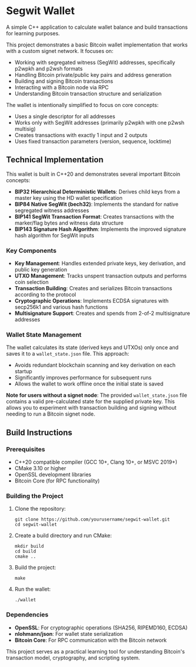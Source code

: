# Segwit Wallet 

A simple C++ application to calculate wallet balance and build transactions for learning purposes.

This project demonstrates a basic Bitcoin wallet implementation that works with a custom signet network. It focuses on:

- Working with segregated witness (SegWit) addresses, specifically p2wpkh and p2wsh formats
- Handling Bitcoin private/public key pairs and address generation
- Building and signing Bitcoin transactions
- Interacting with a Bitcoin node via RPC
- Understanding Bitcoin transaction structure and serialization

The wallet is intentionally simplified to focus on core concepts:
- Uses a single descriptor for all addresses
- Works only with SegWit addresses (primarily p2wpkh with one p2wsh multisig)
- Creates transactions with exactly 1 input and 2 outputs
- Uses fixed transaction parameters (version, sequence, locktime)

## Technical Implementation

This wallet is built in C++20 and demonstrates several important Bitcoin concepts:

- **BIP32 Hierarchical Deterministic Wallets**: Derives child keys from a master key using the HD wallet specification
- **BIP84 Native SegWit (bech32)**: Implements the standard for native segregated witness addresses
- **BIP141 SegWit Transaction Format**: Creates transactions with the marker/flag bytes and witness data structure
- **BIP143 Signature Hash Algorithm**: Implements the improved signature hash algorithm for SegWit inputs

### Key Components

- **Key Management**: Handles extended private keys, key derivation, and public key generation
- **UTXO Management**: Tracks unspent transaction outputs and performs coin selection
- **Transaction Building**: Creates and serializes Bitcoin transactions according to the protocol
- **Cryptographic Operations**: Implements ECDSA signatures with secp256k1 and various hash functions
- **Multisignature Support**: Creates and spends from 2-of-2 multisignature addresses

### Wallet State Management

The wallet calculates its state (derived keys and UTXOs) only once and saves it to a `wallet_state.json` file. This approach:

- Avoids redundant blockchain scanning and key derivation on each startup
- Significantly improves performance for subsequent runs
- Allows the wallet to work offline once the initial state is saved

**Note for users without a signet node**: The provided `wallet_state.json` file contains a valid pre-calculated state for the supplied private key. This allows you to experiment with transaction building and signing without needing to run a Bitcoin signet node.

## Build Instructions

### Prerequisites

- C++20 compatible compiler (GCC 10+, Clang 10+, or MSVC 2019+)
- CMake 3.10 or higher
- OpenSSL development libraries
- Bitcoin Core (for RPC functionality)

### Building the Project

1. Clone the repository:
   ```
   git clone https://github.com/yourusername/segwit-wallet.git
   cd segwit-wallet
   ```

2. Create a build directory and run CMake:
   ```
   mkdir build
   cd build
   cmake ..
   ```

3. Build the project:
   ```
   make
   ```

4. Run the wallet:
   ```
   ./wallet
   ```

### Dependencies

- **OpenSSL**: For cryptographic operations (SHA256, RIPEMD160, ECDSA)
- **nlohmann/json**: For wallet state serialization
- **Bitcoin Core**: For RPC communication with the Bitcoin network

This project serves as a practical learning tool for understanding Bitcoin's transaction model, cryptography, and scripting system.

